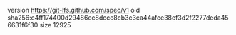 version https://git-lfs.github.com/spec/v1
oid sha256:c4ff174400d29486ec8dccc8cb3c3ca44afce38ef3d2f2277deda456631f6f30
size 12925
